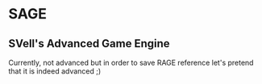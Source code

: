 # SAGE
## SVell's Advanced Game Engine
Currently, not advanced but in order to save RAGE reference let's pretend that it is indeed advanced ;)
